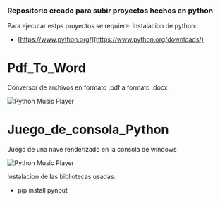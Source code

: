 ### Repositorio creado para subir proyectos hechos en python
Para ejecutar estps proyectos se requiere:
Instalacion de python:
- [https://www.python.org/](https://www.python.org/downloads/)




# Pdf_To_Word
Conversor de archivos en formato .pdf a formato .docx

![Python Music Player](https://github.com/Gonz007/Rar/blob/main/pdf_to_word.jpg)


# Juego_de_consola_Python
Juego de una nave renderizado en la consola de windows

![Python Music Player](https://github.com/Gonz007/Rar/blob/main/nave.png)


Instalacion de las bibliotecas usadas:
- pip install pynput

